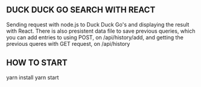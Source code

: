 ## DUCK DUCK GO SEARCH WITH REACT
Sending request with node.js to Duck Duck Go's and displaying the result with React. 
There is also presistent data file to save previous queries, which you can add entries to using POST, on /api/history/add, and getting the previous queres with GET request, on /api/history

## HOW TO START
yarn install
yarn start
